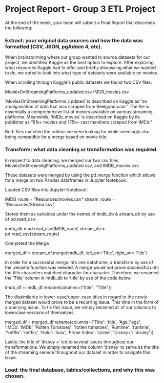<h1> <b> Project Report - Group 3 ETL Project </b></h1>
 
At the end of the week, your team will submit a Final Report that describes the following:
 
<h3> Extract: your original data sources and how the data was formatted (CSV, JSON, pgAdmin 4, etc). </h3>

When brainstorming where our group wanted to source datasets for our project, we identified Kaggle as the best option to explore. After exploring what resources Kaggle had to offer and briefly discussing what we wanted to do, we opted to look into what type of datasets were available on movies. 

When scrolling through Kaggle's public datasets we found two CSV files:

MoviesOnStreamingPlatforms_updated.csv
IMDB_movies.csv 

‘MoviesOnStreamingPlatforms_updated’ is described on Kaggle as “an amalgamation of data that was scraped from Reelgood.com.” The file is essentially a comprehensive list of movies available on various streaming platforms. Meanwhile, ‘IMDb_movies’ is described on Kaggle by its publisher as “81k+ movies and 175k+ cast members scraped from IMDb.”

Both files matched the criteria we were looking for while seemingly also being compatible for a merge based on movie title. 

<h3> Transform: what data cleaning or transformation was required. </h3>

In respect to data cleaning, we merged our two csv files: MoviesOnStreamingPlatforms_updated.csv, and IMDB_movies.csv. 

These datasets were merged by using the pd.merge function which allows for a merge on two Pandas dataframes in Jupyter Notebook:

Loaded CSV files into Jupyter Notebook :

IMDB_route = "Resources/movies.csv"
stream_route = "Resources/Stream.csv"

Stored them as variables under the names of imdb_db & stream_db  by use of pd.read_csv:  

imdb_db = pd.read_csv(IMDB_route)
stream_db = pd.read_csv(stream_route)

Completed the Merge 

merged_df = stream_df.merge(imdb_df, left_on='Title', right_on='Title')

In order for a successful merge into one dataframe, a transform by use of the .rename function was needed. A merge would not prove successful until the title characters matched character for character. Therefore, we renamed the ‘Title’ column in imdb_db to ‘title’ by use of the code below. 

imdb_df = imdb_df.rename(columns={"title": "Title"})

The dissimilarity in lower-case/upper-case titles in regard to the newly merged dataset would prove to be a recurring issue. This time in the form of a querying issue. To fix this issue, we simply renamed all of our columns to lowercase versions of themselves. 

merged_df = merged_df.rename(columns={'Title': 'title', 'Age':'age', 'IMDb':'IMDb', 'Rotten Tomatoes': 'rotten tomatoes',  'Runtime': 'runtime', 'Netflix': 'netflix', 'Hulu': 'hulu', 'Prime Video': 'prime', 'Disney+': 'disney'})

Lastly, the title of ‘disney +’ led to several issues throughout our transformations. We simply renamed the column ‘disney’ to serve as the title of the streaming service throughout our dataset in order to navigate this issue. 

<h3> Load: the final database, tables/collections, and why this was chosen. </h3>
 
